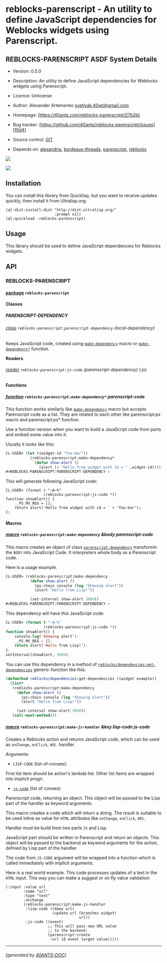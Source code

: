<a id="x-28REBLOCKS-PARENSCRIPT-DOCS-2FINDEX-3A-40README-2040ANTS-DOC-2FLOCATIVES-3ASECTION-29"></a>

# reblocks-parenscript - An utility to define JavaScript dependencies for Weblocks widgets using Parenscript.

<a id="reblocks-parenscript-asdf-system-details"></a>

## REBLOCKS-PARENSCRIPT ASDF System Details

* Version: 0.5.0

* Description: An utility to define JavaScript dependencies for Weblocks widgets using Parenscript.

* Licence: Unlicense

* Author: Alexander Artemenko <svetlyak.40wt@gmail.com>

* Homepage: [https://40ants.com/reblocks-parenscript/][7b2b]

* Bug tracker: [https://github.com/40ants/reblocks-parenscript/issues][f0d4]

* Source control: [GIT][c5e3]

* Depends on: [alexandria][8236], [bordeaux-threads][3dbf], [parenscript][7921], [reblocks][184b]

[![](https://github-actions.40ants.com/40ants/reblocks-parenscript/matrix.svg?only=ci.run-tests)][cd34]

![](http://quickdocs.org/badge/reblocks-parenscript.svg)

<a id="x-28REBLOCKS-PARENSCRIPT-DOCS-2FINDEX-3A-3A-40INSTALLATION-2040ANTS-DOC-2FLOCATIVES-3ASECTION-29"></a>

## Installation

You can install this library from Quicklisp, but you want to receive updates quickly, then install it from Ultralisp.org:

```
(ql-dist:install-dist "http://dist.ultralisp.org/"
                      :prompt nil)
(ql:quickload :reblocks-parenscript)
```
<a id="x-28REBLOCKS-PARENSCRIPT-DOCS-2FINDEX-3A-3A-40USAGE-2040ANTS-DOC-2FLOCATIVES-3ASECTION-29"></a>

## Usage

This library should be used to define JavaScript dependencies for Reblocks widgets.

<a id="x-28REBLOCKS-PARENSCRIPT-DOCS-2FINDEX-3A-3A-40API-2040ANTS-DOC-2FLOCATIVES-3ASECTION-29"></a>

## API

<a id="x-28REBLOCKS-PARENSCRIPT-DOCS-2FINDEX-3A-3A-40REBLOCKS-PARENSCRIPT-3FPACKAGE-2040ANTS-DOC-2FLOCATIVES-3ASECTION-29"></a>

### REBLOCKS-PARENSCRIPT

<a id="x-28-23A-28-2820-29-20BASE-CHAR-20-2E-20-22REBLOCKS-PARENSCRIPT-22-29-20PACKAGE-29"></a>

#### [package](a5fc) `reblocks-parenscript`

<a id="x-28REBLOCKS-PARENSCRIPT-DOCS-2FINDEX-3A-3A-7C-40REBLOCKS-PARENSCRIPT-3FClasses-SECTION-7C-2040ANTS-DOC-2FLOCATIVES-3ASECTION-29"></a>

#### Classes

<a id="x-28REBLOCKS-PARENSCRIPT-DOCS-2FINDEX-3A-3A-40REBLOCKS-PARENSCRIPT-24PARENSCRIPT-DEPENDENCY-3FCLASS-2040ANTS-DOC-2FLOCATIVES-3ASECTION-29"></a>

##### PARENSCRIPT-DEPENDENCY

<a id="x-28REBLOCKS-PARENSCRIPT-3APARENSCRIPT-DEPENDENCY-20CLASS-29"></a>

###### [class](57d3) `reblocks-parenscript:parenscript-dependency` (local-dependency)

Keeps JavaScript code, created using [`make-dependency`][8c2d] macro or [`make-dependency*`][8b74] function.

**Readers**

<a id="x-28REBLOCKS-PARENSCRIPT-3AJS-CODE-20-2840ANTS-DOC-2FLOCATIVES-3AREADER-20REBLOCKS-PARENSCRIPT-3APARENSCRIPT-DEPENDENCY-29-29"></a>

###### [reader](0650) `reblocks-parenscript:js-code` (parenscript-dependency) (:js)

<a id="x-28REBLOCKS-PARENSCRIPT-DOCS-2FINDEX-3A-3A-7C-40REBLOCKS-PARENSCRIPT-3FFunctions-SECTION-7C-2040ANTS-DOC-2FLOCATIVES-3ASECTION-29"></a>

#### Functions

<a id="x-28REBLOCKS-PARENSCRIPT-3AMAKE-DEPENDENCY-2A-20FUNCTION-29"></a>

##### [function](761d) `reblocks-parenscript:make-dependency*` parenscript-code

This function works similarly like [`make-dependency`][8c2d] macro but accepts
Parenscript code as a list. They are related to each other like
parenscript:ps macro and parenscript:ps* function.

Use a function version when you want to build a JavaScript code from
parts and embed some value into it.

Usually it looks like this:

```lisp
CL-USER> (let ((widget-id "foo-bar"))
           (reblocks-parenscript:make-dependency*
            `(defun show-alert ()
               (alert (+ "Hello from widget with id = " ,widget-id)))))
#<REBLOCKS-PARENSCRIPT:PARENSCRIPT-DEPENDENCY >
```
This will generate following JavaScript code:

```
CL-USER> (format t "~A~%"
                 (reblocks-parenscript:js-code *))
function showAlert() {
    __PS_MV_REG = [];
    return alert('Hello from widget with id = ' + 'foo-bar');
};
```
<a id="x-28REBLOCKS-PARENSCRIPT-DOCS-2FINDEX-3A-3A-7C-40REBLOCKS-PARENSCRIPT-3FMacros-SECTION-7C-2040ANTS-DOC-2FLOCATIVES-3ASECTION-29"></a>

#### Macros

<a id="x-28REBLOCKS-PARENSCRIPT-3AMAKE-DEPENDENCY-20-2840ANTS-DOC-2FLOCATIVES-3AMACRO-29-29"></a>

##### [macro](f614) `reblocks-parenscript:make-dependency` &body parenscript-code

This macro creates an object of class [`parenscript-dependency`][1a62] transformin the `BODY`
into JavaScript Code. It interpreters whole body as a Parenscript code.

Here is a usage example.

```lisp
CL-USER> (reblocks-parenscript:make-dependency
           (defun show-alert ()
             (ps:chain console (log "Showing alert"))
             (alert "Hello from Lisp!"))

           (set-interval show-alert 3000))
#<REBLOCKS-PARENSCRIPT:PARENSCRIPT-DEPENDENCY >
```
This dependency will have this JavaScript code:

```lisp
CL-USER> (format t "~A~%"
                 (reblocks-parenscript:js-code *))
function showAlert() {
    console.log('Showing alert');
    __PS_MV_REG = [];
    return alert('Hello from Lisp!');
};
setInterval(showAlert, 3000);
```
You can use this dependency in a method of [`reblocks/dependencies:get-dependencies`][0fcf] generic-function like this:

```lisp
(defmethod reblocks/dependencies:get-dependencies ((widget example))
  (list*
   (reblocks-parenscript:make-dependency
     (defun show-alert ()
       (ps:chain console (log "Showing alert"))
       (alert "Hello from Lisp!"))

     (set-interval show-alert 3000))
   (call-next-method)))
```
<a id="x-28REBLOCKS-PARENSCRIPT-3AMAKE-JS-HANDLER-20-2840ANTS-DOC-2FLOCATIVES-3AMACRO-29-29"></a>

##### [macro](047c) `reblocks-parenscript:make-js-handler` &key lisp-code js-code

Creates a Reblocks action and returns JavaScript code, which can be used as `onChange`, `onClick`, etc. handler.

Arguments:

* `LISP-CODE` (list-of-conses):

First list item should be action's lambda list.
Other list items are wrapped into implicit progn.

* [`js-code`][2374] (list of conses):

Parenscript code, returning an object.
This object will be passed to the Lisp part of the handler
as keyword arguments.

This macro creates a code which will return a string.
The result is suitable to be used inline as value for `HTML` attributes like `onChange`, `onClick`, etc.

Handler must be build from two parts `JS` and Lisp.

JavaScript part should be written in Parenscript and return
an objects. This object will be passed to the backend as
keyword arguments for the action, defined by Lisp part of the handler.

The code from `JS-CODE` argument will be wrapped into a function which is called
immediately with implicit arguments.

Here is a real world example. This code processes updates of a text
in the `HTML` input. This way you can make a suggest or on fly value validation:

```
(:input :value url
        :name "url"
        :type "text"
        :onchange
        (reblocks-parenscript:make-js-handler
         :lisp-code ((&key url)
                     (update-url (branches widget)
                                 url))
         :js-code ((event)
                   ;; This will pass new URL value
                   ;; to the backend:
                   (parenscript:create
                    :url (@ event target value)))))
```

[7b2b]: https://40ants.com/reblocks-parenscript/
[2374]: https://40ants.com/reblocks-parenscript/#x-28REBLOCKS-PARENSCRIPT-3AJS-CODE-20-2840ANTS-DOC-2FLOCATIVES-3AREADER-20REBLOCKS-PARENSCRIPT-3APARENSCRIPT-DEPENDENCY-29-29
[8c2d]: https://40ants.com/reblocks-parenscript/#x-28REBLOCKS-PARENSCRIPT-3AMAKE-DEPENDENCY-20-2840ANTS-DOC-2FLOCATIVES-3AMACRO-29-29
[8b74]: https://40ants.com/reblocks-parenscript/#x-28REBLOCKS-PARENSCRIPT-3AMAKE-DEPENDENCY-2A-20FUNCTION-29
[1a62]: https://40ants.com/reblocks-parenscript/#x-28REBLOCKS-PARENSCRIPT-3APARENSCRIPT-DEPENDENCY-20CLASS-29
[0fcf]: https://40ants.com/reblocks/dependencies/#x-28REBLOCKS-2FDEPENDENCIES-3AGET-DEPENDENCIES-20GENERIC-FUNCTION-29
[c5e3]: https://github.com/40ants/reblocks-parenscript
[cd34]: https://github.com/40ants/reblocks-parenscript/actions
[a5fc]: https://github.com/40ants/reblocks-parenscript/blob/d224b575c308e6d0df621c73b4b3c1428a0ff188/src/reblocks-parenscript.lisp#L1
[761d]: https://github.com/40ants/reblocks-parenscript/blob/d224b575c308e6d0df621c73b4b3c1428a0ff188/src/reblocks-parenscript.lisp#L111
[047c]: https://github.com/40ants/reblocks-parenscript/blob/d224b575c308e6d0df621c73b4b3c1428a0ff188/src/reblocks-parenscript.lisp#L181
[57d3]: https://github.com/40ants/reblocks-parenscript/blob/d224b575c308e6d0df621c73b4b3c1428a0ff188/src/reblocks-parenscript.lisp#L40
[0650]: https://github.com/40ants/reblocks-parenscript/blob/d224b575c308e6d0df621c73b4b3c1428a0ff188/src/reblocks-parenscript.lisp#L41
[f614]: https://github.com/40ants/reblocks-parenscript/blob/d224b575c308e6d0df621c73b4b3c1428a0ff188/src/reblocks-parenscript.lisp#L61
[f0d4]: https://github.com/40ants/reblocks-parenscript/issues
[8236]: https://quickdocs.org/alexandria
[3dbf]: https://quickdocs.org/bordeaux-threads
[7921]: https://quickdocs.org/parenscript
[184b]: https://quickdocs.org/reblocks

* * *
###### [generated by [40ANTS-DOC](https://40ants.com/doc/)]
